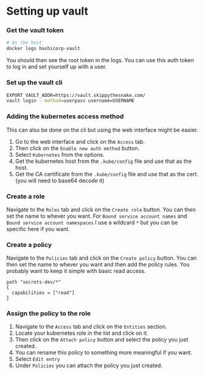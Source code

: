 # Setting up vault

### Get the vault token

```bash
# On the host
docker logs hashicorp-vault
```

You should then see the root token in the logs. You can use this auth token to log in and set yourself up with a user.

### Set up the vault cli

```bash
EXPORT VAULT_ADDR=https://vault.skippythesnake.com/
vault login --method=userpass username=USERNAME
```

### Adding the kubernetes access method

This can also be done on the cli but using the web interface might be easier.

1. Go to the web interface and click on the `Access` tab.
2. Then click on the `Enable new auth method` button.
3. Select `Kubernetes` from the options.
4. Get the kubernetes host from the `.kube/config` file and use that as the host.
5. Get the CA certificate from the `.kube/config` file and use that as the cert. (you will need to base64 decode it)

### Create a role

Navigate to the `Roles` tab and click on the `Create role` button.
You can then set the name to whever you want.
For `Bound service account names` and `Bound service account namespaces` I use a wildcard `*` but you can be specific here if you want.

### Create a policy

Navigate to the `Policies` tab and click on the `Create policy` button.
You can then set the name to whever you want and then add the policy rules.
You probably want to keep it simple with basic read access.

```hcl
path "secrets-dev/*"
{
  capabilities = ["read"]
}
```

### Assign the policy to the role

1. Navigate to the `Access` tab and click on the `Entities` section.
2. Locate your kubernetes role in the list and click on it.
3. Then click on the `Attach policy` button and select the policy you just created.
4. You can rename this policy to something more meaningful if you want.
5. Select `Edit entry`
6. Under `Policies` you can attach the policy you just created.
